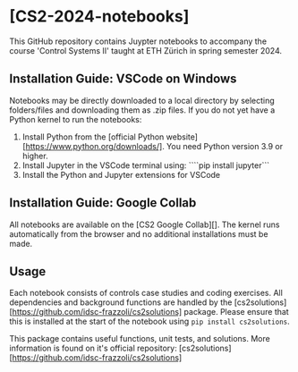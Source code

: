 # [CS2-2024-notebooks]

This GitHub repository contains Juypter notebooks to accompany the course 'Control Systems II' taught at ETH Zürich in spring semester 2024.

## Installation Guide: VSCode on Windows
Notebooks may be directly downloaded to a local directory by selecting folders/files and downloading them as .zip files. If you do not yet have a Python kernel to run the notebooks:
1) Install Python from the [official Python website][https://www.python.org/downloads/]. You need Python version 3.9 or higher.
2) Install Jupyter in the VSCode terminal using: ````pip install jupyter```
3) Install the Python and Jupyter extensions for VSCode

## Installation Guide: Google Collab
All notebooks are available on the [CS2 Google Collab][]. 
The kernel runs automatically from the browser and no additional installations must be made. 

## Usage
Each notebook consists of controls case studies and coding exercises. All dependencies and background functions are handled by the [cs2solutions][https://github.com/idsc-frazzoli/cs2solutions] package. Please ensure that this is installed at the start of the notebook using ```pip install cs2solutions```.

This package contains useful functions, unit tests, and solutions. More information is found on it's official repository: [cs2solutions][https://github.com/idsc-frazzoli/cs2solutions]